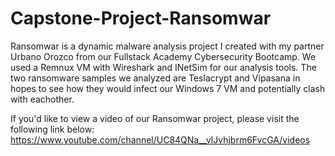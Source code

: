 # Capstone-Project-Ransomwar
Ransomwar is a dynamic malware analysis project I created with my partner Urbano Orozco from our Fullstack Academy Cybersecurity Bootcamp.
We used a Remnux VM with Wireshark and INetSim for our analysis tools.
The two ransomware samples we analyzed are Teslacrypt and Vipasana in hopes to see how they would infect our Windows 7 VM and potentially clash with eachother.

If you'd like to view a video of our Ransomwar project, please visit the following link below:
https://www.youtube.com/channel/UC84QNa__vlJvhjbrm6FvcGA/videos
